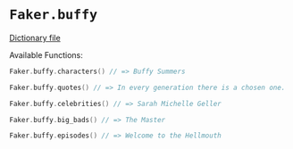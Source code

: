 # `Faker.buffy`

[Dictionary file](../src/main/resources/locales/en/buffy.yml)

Available Functions:  
```kotlin
Faker.buffy.characters() // => Buffy Summers

Faker.buffy.quotes() // => In every generation there is a chosen one.

Faker.buffy.celebrities() // => Sarah Michelle Geller

Faker.buffy.big_bads() // => The Master

Faker.buffy.episodes() // => Welcome to the Hellmouth
```
